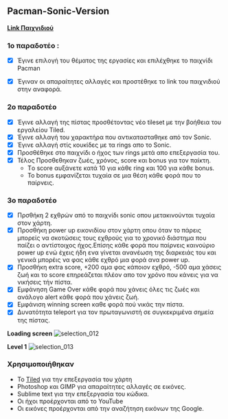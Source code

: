 ## Pacman-Sonic-Version

**[Link Παιχνιδιού](https://cnobody.github.io/Pacman-Sonic-Version/menu.html)**

### 1o παραδοτέο :

 - [x] Έγινε επιλογή του θέματος της εργασίες και επιλέχθηκε το παιχνίδι Pacman 

 - [x] Έγιναν οι απαραίτητες αλλαγές και προστέθηκε το link του παιχνιδιού στην αναφορά. 

### 2o παραδοτέο 

- [x] Έγινε αλλαγή της πίστας προσθέτοντας νέο tileset με την βοήθεια του εργαλείου Tiled.
- [x] Έγινε αλλαγή του χαρακτήρα που αντικατασταθηκε από τον Sonic. 
- [x] Έγινε αλλαγή στίς κουκίδες με τα rings απο το Sonic.
- [x] Προσθέθηκε στο παιχνίδι ο ήχος των rings μετά απο επεξεργασία του.  
- [x] Τέλος Προσθεθηκαν ζωές, χρόνος, score και bonus για τον παίκτη.
  -  Tο score αυξάνετε κατά 10 για κάθε ring και 100 για κάθε bonus. 
  -  Το bonus εμφανίζεται τυχαία σε μια θέση κάθε φορά που το παίρνεις. 

### 3o παραδοτέο 
 
 - [x] Πρσθήκη 2 εχθρών από το παιχνίδι sonic οπου μετακινούνται τυχαία στον χάρτη.
 - [x] Προσθήκη power up εικονιδίου στον χάρτη οπου όταν το πάρεις μπορείς να σκοτώσεις τους εχθρούς για το χρονικό διάστημα που παίζει ο αντίστοιχος ήχος.Επίσης κάθε φορά που παίρνεις καινούριο power up ενώ έχεις ήδη ενα γίνεται ανανέωση της διαρκειάς του και γενικά μπορέις να φας κάθε εχθρό μια φορά ανα power up.
 - [x] Προσθήκη extra score, +200 αμα φας κάποιον εχθρό, -500 αμα χάσεις ζωή και το score επηρεάζεται πλέον απο τον χρόνο που κάνεις για να νικήσεις τήν πίστα.
 - [x] Εμφάνηση Game Over κάθε φορά που χάνεις όλες τις ζωές και ανάλογο alert κάθε φορά που χάνεις ζωή.
 - [x] Εμφάνιση winning screen καθε φορά πού νικάς την πίστα.
 - [x] Δυνατότητα teleport για τον πρωταγωνιστή σε συγκεκριμένα σημεία της πίστας.
 
 **Loading screen**
 ![selection_012](https://user-images.githubusercontent.com/24413081/34944673-30921de2-fa09-11e7-97be-8ab61dcf9d2d.png)
 
 **Level 1**
 ![selection_013](https://user-images.githubusercontent.com/24413081/34944898-025218b4-fa0a-11e7-8c9c-5218492b5d97.png)

### Χρησιμοποιήθηκαν
  
- To [Tiled](http://www.mapeditor.org) για την επεξεργασία του χάρτη 
- Photoshop και GIMP για απαραίτητες αλλαγές σε εικόνες.
- Sublime text για την επεξεργασία του κώδικα.
- Οι ήχοι προέρχονται από το YouTube
- Οι εικόνες προέρχονται από την αναζήτηση εικόνων της Google. 
  
  

